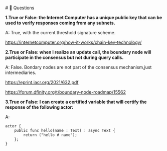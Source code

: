  #<a id="questions"> 🙋 Questions </a>

**1.True or False: the Internet Computer has a unique public key that can be used to verify responses coming from any subnets.**

A: True, with the current threshold signature scheme.

https://internetcomputer.org/how-it-works/chain-key-technology/

**2.True or False: when I realize an update call, the boundary node will participate in the consensus but not during query calls.**

A: False. Bondary nodes are not part of the consensus mechanism,just intermediaries.

https://eprint.iacr.org/2021/632.pdf

https://forum.dfinity.org/t/boundary-node-roadmap/15562


**3.True or False: I can create a certified variable that will certify the response of the following actor:** 

A: 
```
actor {
    public func hello(name : Text) : async Text {
        return ("hello # name");
    };
}
```
